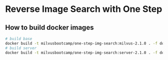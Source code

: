# Reverse Image Search with One Step


## How to build docker images

```bash
# build base
docker build -t milvusbootcamp/one-step-img-search:milvus-2.1.0 . -f docker/Dockerfile.milvus
# build server
docker build -t milvusbootcamp/one-step-img-search:server-2.1.0 . -f docker/Dockerfile.server
```